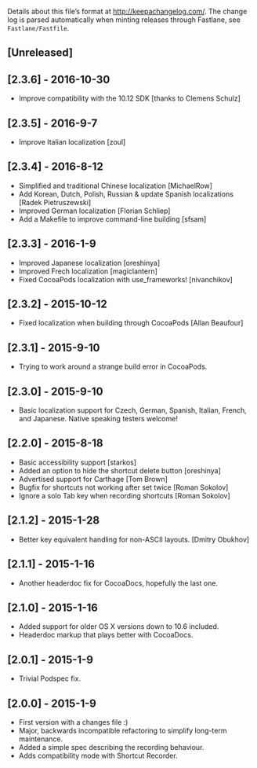 Details about this file’s format at <http://keepachangelog.com/>. The change log is parsed automatically when minting releases through Fastlane, see `Fastlane/Fastfile`.

## [Unreleased]

## [2.3.6] - 2016-10-30
- Improve compatibility with the 10.12 SDK [thanks to Clemens Schulz]

## [2.3.5] - 2016-9-7
- Improve Italian localization [zoul]

## [2.3.4] - 2016-8-12
- Simplified and traditional Chinese localization [MichaelRow]
- Add Korean, Dutch, Polish, Russian & update Spanish localizations [Radek Pietruszewski]
- Improved German localization [Florian Schliep]
- Add a Makefile to improve command-line building [sfsam]

## [2.3.3] - 2016-1-9
- Improved Japanese localization [oreshinya]
- Improved Frech localization [magiclantern]
- Fixed CocoaPods localization with use_frameworks! [nivanchikov]

## [2.3.2] - 2015-10-12
- Fixed localization when building through CocoaPods [Allan Beaufour]

## [2.3.1] - 2015-9-10
- Trying to work around a strange build error in CocoaPods.

## [2.3.0] - 2015-9-10
- Basic localization support for Czech, German, Spanish, Italian, French, and Japanese. Native speaking testers welcome!

## [2.2.0] - 2015-8-18
- Basic accessibility support [starkos]
- Added an option to hide the shortcut delete button [oreshinya]
- Advertised support for Carthage [Tom Brown]
- Bugfix for shortcuts not working after set twice [Roman Sokolov]
- Ignore a solo Tab key when recording shortcuts [Roman Sokolov]

## [2.1.2] - 2015-1-28
- Better key equivalent handling for non-ASCII layouts. [Dmitry Obukhov]

## [2.1.1] - 2015-1-16
- Another headerdoc fix for CocoaDocs, hopefully the last one.

## [2.1.0] - 2015-1-16
- Added support for older OS X versions down to 10.6 included.
- Headerdoc markup that plays better with CocoaDocs.

## [2.0.1] - 2015-1-9
- Trivial Podspec fix.

## [2.0.0] - 2015-1-9
- First version with a changes file :)
- Major, backwards incompatible refactoring to simplify long-term maintenance.
- Added a simple spec describing the recording behaviour.
- Adds compatibility mode with Shortcut Recorder.

